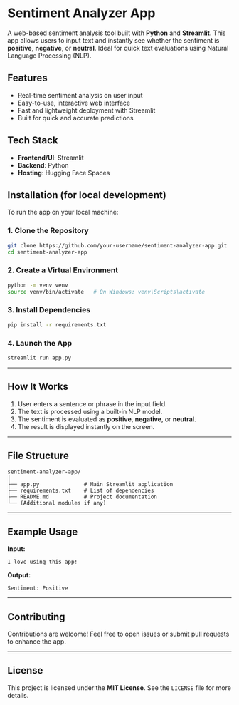# Sentiment Analyzer App

A web-based sentiment analysis tool built with **Python** and **Streamlit**. This app allows users to input text and instantly see whether the sentiment is **positive**, **negative**, or **neutral**. Ideal for quick text evaluations using Natural Language Processing (NLP).

## Features

* Real-time sentiment analysis on user input
* Easy-to-use, interactive web interface
* Fast and lightweight deployment with Streamlit
* Built for quick and accurate predictions


## Tech Stack

* **Frontend/UI**: Streamlit
* **Backend**: Python
* **Hosting**: Hugging Face Spaces



## Installation (for local development)

To run the app on your local machine:

### 1. Clone the Repository

```bash
git clone https://github.com/your-username/sentiment-analyzer-app.git
cd sentiment-analyzer-app
```

### 2. Create a Virtual Environment

```bash
python -m venv venv
source venv/bin/activate   # On Windows: venv\Scripts\activate
```

### 3. Install Dependencies

```bash
pip install -r requirements.txt
```

### 4. Launch the App

```bash
streamlit run app.py
```

---

## How It Works

1. User enters a sentence or phrase in the input field.
2. The text is processed using a built-in NLP model.
3. The sentiment is evaluated as **positive**, **negative**, or **neutral**.
4. The result is displayed instantly on the screen.

---

## File Structure

```
sentiment-analyzer-app/
│
├── app.py              # Main Streamlit application
├── requirements.txt    # List of dependencies
├── README.md           # Project documentation
└── (Additional modules if any)
```

---

## Example Usage

**Input:**

```
I love using this app!
```

**Output:**

```
Sentiment: Positive
```

---

## Contributing

Contributions are welcome!
Feel free to open issues or submit pull requests to enhance the app.

---

## License

This project is licensed under the **MIT License**.
See the `LICENSE` file for more details.
